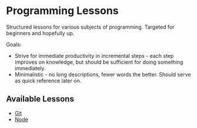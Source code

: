 # Programming Lessons
Structured lessons for various subjects of programming. Targeted for beginners and hopefully up.

Goals:
* Strive for immediate productivity in incremental steps - each step improves on knowledge, but should be sufficient for doing something immediately. 
* Minimalistic - no long descriptions, fewer words the better. Should serve as quick reference later on.


## Available Lessons

* [Git](https://github.com/VaidotasSm/programming-lessons/tree/master/git)
* [Node](https://github.com/VaidotasSm/programming-lessons/tree/master/node)


